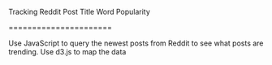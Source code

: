 Tracking Reddit Post Title Word Popularity

======================

Use JavaScript to query the newest posts from Reddit to see what posts are trending.  Use d3.js to map the data
